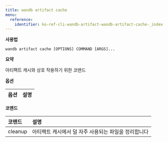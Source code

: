 ```yaml
---
title: wandb artifact cache
menu:
  reference:
    identifier: ko-ref-cli-wandb-artifact-wandb-artifact-cache-_index
---
```


**사용법**

`wandb artifact cache [OPTIONS] COMMAND [ARGS]...`

**요약**

아티팩트 캐시와 상호 작용하기 위한 코맨드


**옵션**

| **옵션** | **설명** |
| :--- | :--- |


**코맨드**

| **코맨드** | **설명** |
| :--- | :--- |
| cleanup | 아티팩트 캐시에서 덜 자주 사용되는 파일을 정리합니다 |
